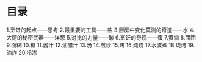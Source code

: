 # 目录
1.烹饪的起点——思考
2.最重要的工具——盐
3.厨房中变化莫测的奇迹——水
4.大厨的秘密武器——洋葱
5.对比的力量——酸
6.烹饪的奇观——蛋
7.黄油
8.面团
9.面糊
10.糖
11.酱汁
12.油醋汁
13.汤
14.煎炒
15.烤
16.炖烧
17.水波煮
18.烧烤
19.油炸
20.冷冻